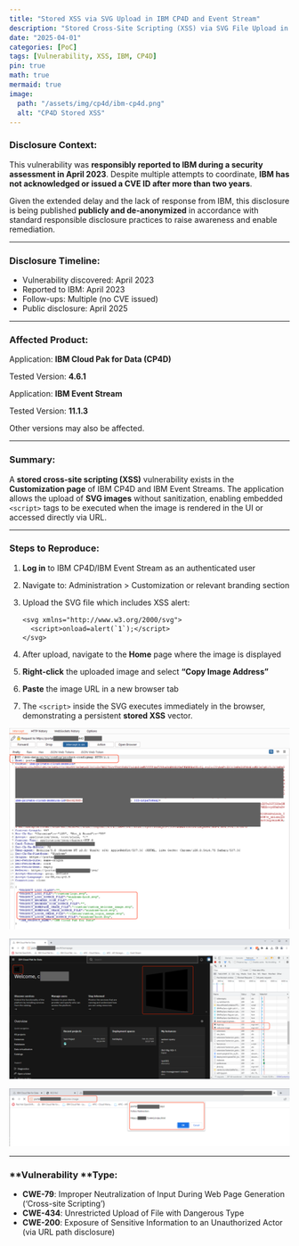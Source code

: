 ```yaml
---
title: "Stored XSS via SVG Upload in IBM CP4D and Event Stream"
description: "Stored Cross-Site Scripting (XSS) via SVG File Upload in IBM Cloud Pak for Data and IBM Event Streams."
date: "2025-04-01"
categories: [PoC]
tags: [Vulnerability, XSS, IBM, CP4D]
pin: true
math: true
mermaid: true
image:
  path: "/assets/img/cp4d/ibm-cp4d.png"
  alt: "CP4D Stored XSS"
---
```


### **Disclosure Context:**

This vulnerability was **responsibly reported to IBM during a security assessment in April 2023**. Despite multiple attempts to coordinate, **IBM has not acknowledged or issued a CVE ID after more than two years**.

Given the extended delay and the lack of response from IBM, this disclosure is being published **publicly and de-anonymized** in accordance with standard responsible disclosure practices to raise awareness and enable remediation.

------

### **Disclosure Timeline:**

- Vulnerability discovered: April 2023
- Reported to IBM: April 2023
- Follow-ups: Multiple (no CVE issued)
- Public disclosure: April 2025

---

### **Affected Product:**

Application: **IBM Cloud Pak for Data (CP4D)**

Tested Version: **4.6.1**

Application: **IBM Event Stream**

Tested Version: **11.1.3**

Other versions may also be affected.

------

### **Summary:**

A **stored cross-site scripting (XSS)** vulnerability exists in the **Customization page** of IBM CP4D and IBM Event Streams. The application allows the upload of **SVG images** without sanitization, enabling embedded `<script>` tags to be executed when the image is rendered in the UI or accessed directly via URL. 

------

### **Steps to Reproduce:**

1. **Log in** to IBM CP4D/IBM Event Stream as an authenticated user

2. Navigate to: Administration > Customization or relevant branding section

3. Upload the SVG file which includes XSS alert:

   ```
   <svg xmlns="http://www.w3.org/2000/svg">
     <script>onload=alert(`1`);</script>
   </svg>
   ```

4. After upload, navigate to the **Home** page where the image is displayed

5. **Right-click** the uploaded image and select **“Copy Image Address”**

6. **Paste** the image URL in a new browser tab

7. The `<script>` inside the SVG executes immediately in the browser, demonstrating a persistent **stored XSS** vector.

![CP4D Stored XSS](/assets/img/cp4d/stored-xss-1.png)

![CP4D Stored XSS](/assets/img/cp4d/stored-xss-2.png)

![CP4D Stored XSS](/assets/img/cp4d/stored-xss-3.png)

------

### **Vulnerability **Type:

- **CWE-79**: Improper Neutralization of Input During Web Page Generation (‘Cross-site Scripting’)
- **CWE-434**: Unrestricted Upload of File with Dangerous Type
- **CWE-200**: Exposure of Sensitive Information to an Unauthorized Actor (via URL path disclosure)
